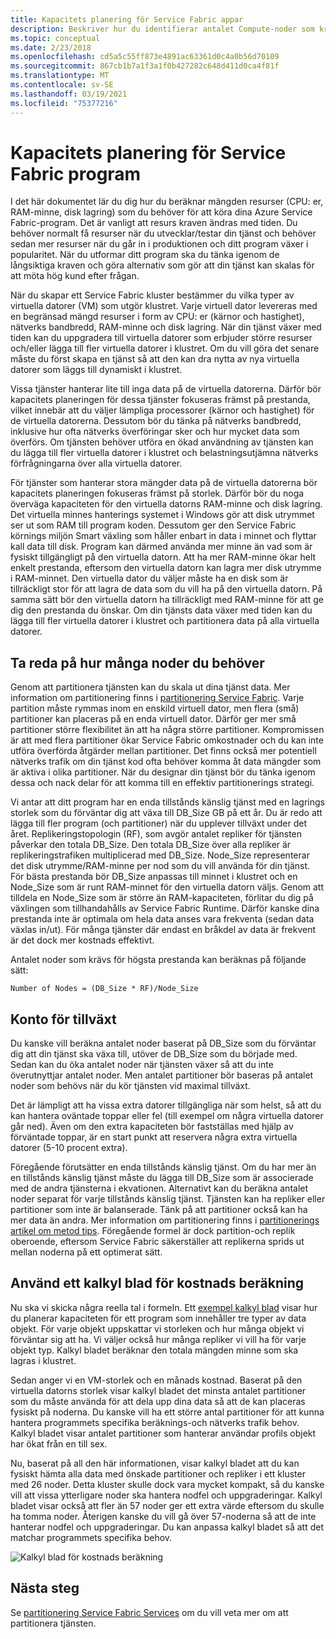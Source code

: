 ```yaml
---
title: Kapacitets planering för Service Fabric appar
description: Beskriver hur du identifierar antalet Compute-noder som krävs för ett Service Fabric program
ms.topic: conceptual
ms.date: 2/23/2018
ms.openlocfilehash: cd5a5c55ff873e4891ac63361d0c4a0b56d70109
ms.sourcegitcommit: 867cb1b7a1f3a1f0b427282c648d411d0ca4f81f
ms.translationtype: MT
ms.contentlocale: sv-SE
ms.lasthandoff: 03/19/2021
ms.locfileid: "75377216"
---
```

# <a name="capacity-planning-for-service-fabric-applications"></a>Kapacitets planering för Service Fabric program
I det här dokumentet lär du dig hur du beräknar mängden resurser (CPU: er, RAM-minne, disk lagring) som du behöver för att köra dina Azure Service Fabric-program. Det är vanligt att resurs kraven ändras med tiden. Du behöver normalt få resurser när du utvecklar/testar din tjänst och behöver sedan mer resurser när du går in i produktionen och ditt program växer i popularitet. När du utformar ditt program ska du tänka igenom de långsiktiga kraven och göra alternativ som gör att din tjänst kan skalas för att möta hög kund efter frågan.

 När du skapar ett Service Fabric kluster bestämmer du vilka typer av virtuella datorer (VM) som utgör klustret. Varje virtuell dator levereras med en begränsad mängd resurser i form av CPU: er (kärnor och hastighet), nätverks bandbredd, RAM-minne och disk lagring. När din tjänst växer med tiden kan du uppgradera till virtuella datorer som erbjuder större resurser och/eller lägga till fler virtuella datorer i klustret. Om du vill göra det senare måste du först skapa en tjänst så att den kan dra nytta av nya virtuella datorer som läggs till dynamiskt i klustret.

Vissa tjänster hanterar lite till inga data på de virtuella datorerna. Därför bör kapacitets planeringen för dessa tjänster fokuseras främst på prestanda, vilket innebär att du väljer lämpliga processorer (kärnor och hastighet) för de virtuella datorerna. Dessutom bör du tänka på nätverks bandbredd, inklusive hur ofta nätverks överföringar sker och hur mycket data som överförs. Om tjänsten behöver utföra en ökad användning av tjänsten kan du lägga till fler virtuella datorer i klustret och belastningsutjämna nätverks förfrågningarna över alla virtuella datorer.

För tjänster som hanterar stora mängder data på de virtuella datorerna bör kapacitets planeringen fokuseras främst på storlek. Därför bör du noga överväga kapaciteten för den virtuella datorns RAM-minne och disk lagring. Det virtuella minnes hanterings systemet i Windows gör att disk utrymmet ser ut som RAM till program koden. Dessutom ger den Service Fabric körnings miljön Smart växling som håller enbart in data i minnet och flyttar kall data till disk. Program kan därmed använda mer minne än vad som är fysiskt tillgängligt på den virtuella datorn. Att ha mer RAM-minne ökar helt enkelt prestanda, eftersom den virtuella datorn kan lagra mer disk utrymme i RAM-minnet. Den virtuella dator du väljer måste ha en disk som är tillräckligt stor för att lagra de data som du vill ha på den virtuella datorn. På samma sätt bör den virtuella datorn ha tillräckligt med RAM-minne för att ge dig den prestanda du önskar. Om din tjänsts data växer med tiden kan du lägga till fler virtuella datorer i klustret och partitionera data på alla virtuella datorer.

## <a name="determine-how-many-nodes-you-need"></a>Ta reda på hur många noder du behöver
Genom att partitionera tjänsten kan du skala ut dina tjänst data. Mer information om partitionering finns i [partitionering Service Fabric](service-fabric-concepts-partitioning.md). Varje partition måste rymmas inom en enskild virtuell dator, men flera (små) partitioner kan placeras på en enda virtuell dator. Därför ger mer små partitioner större flexibilitet än att ha några större partitioner. Kompromissen är att med flera partitioner ökar Service Fabric omkostnader och du kan inte utföra överförda åtgärder mellan partitioner. Det finns också mer potentiell nätverks trafik om din tjänst kod ofta behöver komma åt data mängder som är aktiva i olika partitioner. När du designar din tjänst bör du tänka igenom dessa och nack delar för att komma till en effektiv partitionerings strategi.

Vi antar att ditt program har en enda tillstånds känslig tjänst med en lagrings storlek som du förväntar dig att växa till DB_Size GB på ett år. Du är redo att lägga till fler program (och partitioner) när du upplever tillväxt under det året.  Replikeringstopologin (RF), som avgör antalet repliker för tjänsten påverkar den totala DB_Size. Den totala DB_Size över alla repliker är replikeringstrafiken multiplicerad med DB_Size.  Node_Size representerar det disk utrymme/RAM-minne per nod som du vill använda för din tjänst. För bästa prestanda bör DB_Size anpassas till minnet i klustret och en Node_Size som är runt RAM-minnet för den virtuella datorn väljs. Genom att tilldela en Node_Size som är större än RAM-kapaciteten, förlitar du dig på växlingen som tillhandahålls av Service Fabric Runtime. Därför kanske dina prestanda inte är optimala om hela data anses vara frekventa (sedan data växlas in/ut). För många tjänster där endast en bråkdel av data är frekvent är det dock mer kostnads effektivt.

Antalet noder som krävs för högsta prestanda kan beräknas på följande sätt:

```
Number of Nodes = (DB_Size * RF)/Node_Size

```


## <a name="account-for-growth"></a>Konto för tillväxt
Du kanske vill beräkna antalet noder baserat på DB_Size som du förväntar dig att din tjänst ska växa till, utöver de DB_Size som du började med. Sedan kan du öka antalet noder när tjänsten växer så att du inte överutnyttjar antalet noder. Men antalet partitioner bör baseras på antalet noder som behövs när du kör tjänsten vid maximal tillväxt.

Det är lämpligt att ha vissa extra datorer tillgängliga när som helst, så att du kan hantera oväntade toppar eller fel (till exempel om några virtuella datorer går ned).  Även om den extra kapaciteten bör fastställas med hjälp av förväntade toppar, är en start punkt att reservera några extra virtuella datorer (5-10 procent extra).

Föregående förutsätter en enda tillstånds känslig tjänst. Om du har mer än en tillstånds känslig tjänst måste du lägga till DB_Size som är associerade med de andra tjänsterna i ekvationen. Alternativt kan du beräkna antalet noder separat för varje tillstånds känslig tjänst.  Tjänsten kan ha repliker eller partitioner som inte är balanserade. Tänk på att partitioner också kan ha mer data än andra. Mer information om partitionering finns i [partitionerings artikel om metod tips](service-fabric-concepts-partitioning.md). Föregående formel är dock partition-och replik oberoende, eftersom Service Fabric säkerställer att replikerna sprids ut mellan noderna på ett optimerat sätt.

## <a name="use-a-spreadsheet-for-cost-calculation"></a>Använd ett kalkyl blad för kostnads beräkning
Nu ska vi skicka några reella tal i formeln. Ett [exempel kalkyl blad](https://github.com/Azure/service-fabric/raw/master/docs_resources/SF_VM_Cost_calculator-NEW.xlsx) visar hur du planerar kapaciteten för ett program som innehåller tre typer av data objekt. För varje objekt uppskattar vi storleken och hur många objekt vi förväntar sig att ha. Vi väljer också hur många repliker vi vill ha för varje objekt typ. Kalkyl bladet beräknar den totala mängden minne som ska lagras i klustret.

Sedan anger vi en VM-storlek och en månads kostnad. Baserat på den virtuella datorns storlek visar kalkyl bladet det minsta antalet partitioner som du måste använda för att dela upp dina data så att de kan placeras fysiskt på noderna. Du kanske vill ha ett större antal partitioner för att kunna hantera programmets specifika beräknings-och nätverks trafik behov. Kalkyl bladet visar antalet partitioner som hanterar användar profils objekt har ökat från en till sex.

Nu, baserat på all den här informationen, visar kalkyl bladet att du kan fysiskt hämta alla data med önskade partitioner och repliker i ett kluster med 26 noder. Detta kluster skulle dock vara mycket kompakt, så du kanske vill att vissa ytterligare noder ska hantera nodfel och uppgraderingar. Kalkyl bladet visar också att fler än 57 noder ger ett extra värde eftersom du skulle ha tomma noder. Återigen kanske du vill gå över 57-noderna så att de inte hanterar nodfel och uppgraderingar. Du kan anpassa kalkyl bladet så att det matchar programmets specifika behov.   

![Kalkyl blad för kostnads beräkning][Image1]

## <a name="next-steps"></a>Nästa steg
Se [partitionering Service Fabric Services][10] om du vill veta mer om att partitionera tjänsten.

<!--Image references-->
[Image1]: ./media/SF-Cost.png

<!--Link references--In actual articles, you only need a single period before the slash-->
[10]: service-fabric-concepts-partitioning.md

